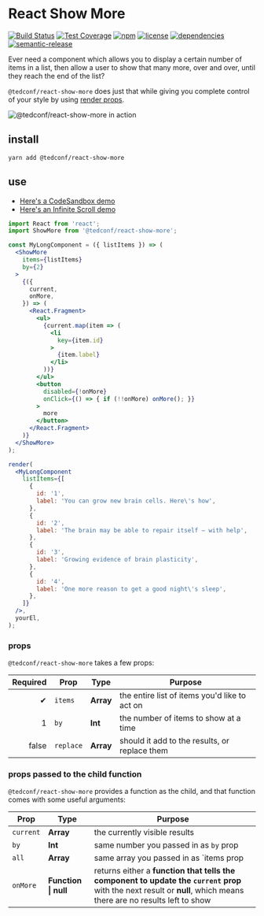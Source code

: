 # React Show More
[![Build Status](https://img.shields.io/travis/tedconf/react-show-more.svg?style=flat-square)](https://travis-ci.org/tedconf/react-show-more)
[![Test Coverage](https://img.shields.io/coveralls/github/tedconf/react-show-more.svg?style=flat-square)](https://coveralls.io/github/tedconf/react-show-more)
[![npm](https://img.shields.io/npm/dt/@tedconf/react-show-more.svg?style=flat-square)](https://www.npmjs.com/package/@tedconf/react-show-more)
[![license](https://img.shields.io/npm/l/@tedconf/react-show-more.svg?style=flat-square)]()
[![dependencies](https://img.shields.io/david/tedconf/react-show-more.svg?style=flat-square)]()
[![semantic-release](https://img.shields.io/badge/%20%20%F0%9F%93%A6%F0%9F%9A%80-semantic--release-e10079.svg?style=flat-square)](https://github.com/semantic-release/semantic-release)

Ever need a component which allows you to display a certain number of items in
a list, then allow a user to show that many more, over and over, until they
reach the end of the list?

`@tedconf/react-show-more` does just that while giving you complete control of
your style by using [render props](https://reactjs.org/docs/render-props.html).

![`@tedconf/react-show-more in action`](https://media.giphy.com/media/xUOwFTTRWEJmrLJJ0A/giphy.gif)

## install

```
yarn add @tedconf/react-show-more
```

## use

* [Here's a CodeSandbox demo](https://codesandbox.io/s/xjykw83n7z)
* [Here's an Infinite Scroll demo](https://codesandbox.io/s/43kw07j279)

```jsx
import React from 'react';
import ShowMore from '@tedconf/react-show-more';

const MyLongComponent = ({ listItems }) => (
  <ShowMore
    items={listItems}
    by={2}
  >
    {({
      current,
      onMore,
    }) => (
      <React.Fragment>
        <ul>
          {current.map(item => (
            <li
              key={item.id}
            >
              {item.label}
            </li>
          ))}
        </ul>
        <button
          disabled={!onMore}
          onClick={() => { if (!!onMore) onMore(); }}
        >
          more
        </button>
      </React.Fragment>
    )}
  </ShowMore>
);

render(
  <MyLongComponent
    listItems={[
      {
        id: '1',
        label: 'You can grow new brain cells. Here\'s how',
      },
      {
        id: '2',
        label: 'The brain may be able to repair itself — with help',
      },
      {
        id: '3',
        label: 'Growing evidence of brain plasticity',
      },
      {
        id: '4',
        label: 'One more reason to get a good night\'s sleep',
      },
    ]}
  />,
  yourEl,
);
```

### props

`@tedconf/react-show-more` takes a few props:

|Required |Prop       |Type     |Purpose                                      |
|--------:|-----------|---------|---------------------------------------------|
|✔        |`items`    |__Array__|the entire list of items you'd like to act on|
|1        |`by`       |__Int__  |the number of items to show at a time        |
|false    |`replace`  |__Array__|should it add to the results, or replace them|

### props passed to the child function

`@tedconf/react-show-more` provides a function as the child, and that function
comes with some useful arguments:

|Prop     |Type                |Purpose                                       |
|---------|--------------------|----------------------------------------------|
|`current`|__Array__           |the currently visible results                 |
|`by`     |__Int__             |same number you passed in as `by` prop        |
|`all`    |__Array__           |same array you passed in as `items prop       |
|`onMore` |__Function \| null__|returns either a __function that tells the component to update the `current` prop__ with the next result or __null__, which means there are no results left to show|
